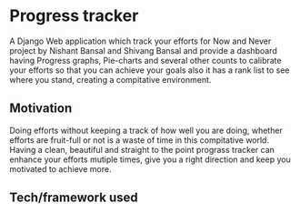 # Progress tracker 
  A Django Web application which track your efforts for Now and Never project by Nishant Bansal and Shivang Bansal and provide a dashboard having Progress graphs, Pie-charts and several other counts to calibrate your efforts so that you can achieve your goals also it has a rank list to see where you stand, creating a compitative environment.  

## Motivation 
  Doing efforts without keeping a track of how well you are doing, whether efforts are fruit-full or not is a waste of time in this compitative world. Having a clean, beautiful and straight to the point prograss tracker can enhance your efforts mutiple times, give you a right direction and keep you motivated to achieve more. 
  
## Tech/framework used
